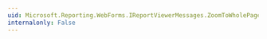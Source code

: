 ```yaml
---
uid: Microsoft.Reporting.WebForms.IReportViewerMessages.ZoomToWholePage
internalonly: False
---
```

